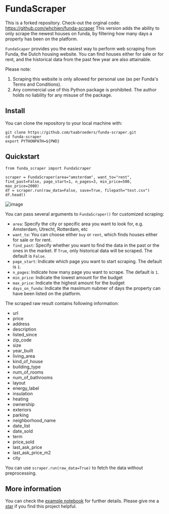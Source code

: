 # FundaScraper

This is a forked repository. Check-out the orginal code: https://github.com/whchien/funda-scraper
This version adds the ability to only scrape the newest houses on funda, by filtering how many days a property has been on the platform.

`FundaScaper` provides you the easiest way to perform web scraping from Funda, the Dutch housing website. 
You can find houses either for sale or for rent, and the historical data from the past few year are also attainable.

Please note:
1. Scraping this website is only allowed for personal use (as per Funda's Terms and Conditions).
2. Any commercial use of this Python package is prohibited. The author holds no liability for any misuse of the package.


## Install
You can clone the repository to your local machine with:
```
git clone https://github.com/taabroeders/funda-scraper.git
cd funda-scraper
export PYTHONPATH=${PWD}
```

## Quickstart 
```
from funda_scraper import FundaScraper

scraper = FundaScraper(area="amsterdam", want_to="rent", find_past=False, page_start=1, n_pages=3, min_price=500, max_price=2000)
df = scraper.run(raw_data=False, save=True, filepath="test.csv")
df.head()
```
![image](https://i.imgur.com/mmN9mjQ.png)


You can pass several arguments to `FundaScraper()` for customized scraping:
- `area`: Specify the city or specific area you want to look for, e.g. Amsterdam, Utrecht, Rotterdam, etc
- `want_to`: You can choose either `buy` or `rent`, which finds houses either for sale or for rent. 
- `find_past`: Specify whether you want to find the data in the past or the ones in the market. If `True`, only historical data will be scraped. The default is `False`.
- `page_start`: Indicate which page you want to start scraping. The default is `1`. 
- `n_pages`: Indicate how many page you want to scrape. The default is `1`. 
- `min_price`: Indicate the lowest amount for the budget
- `max_price`: Indicate the highest amount for the budget
- `days_on_funda`: Indicate the maximum nubmer of days the property can have been listed on the platform. 

The scraped raw result contains following information:
- url
- price
- address
- description
- listed_since
- zip_code 
- size
- year_built
- living_area
- kind_of_house
- building_type
- num_of_rooms
- num_of_bathrooms
- layout
- energy_label
- insulation
- heating
- ownership
- exteriors
- parking
- neighborhood_name
- date_list
- date_sold
- term
- price_sold
- last_ask_price
- last_ask_price_m2
- city

You can use `scraper.run(raw_data=True)` to fetch the data without preprocessing.

## More information

You can check the [example notebook](https://colab.research.google.com/drive/1hNzJJRWxD59lrbeDpfY1OUpBz0NktmfW?usp=sharing) for further details. 
Please give me a [star](https://github.com/whchien/funda-scraper) if you find this project helpful. 


